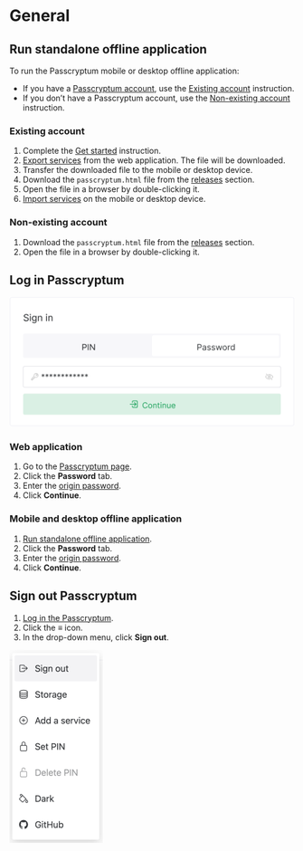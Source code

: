 # General

## Run standalone offline application

To run the Passcryptum mobile or desktop offline application:

* If you have a [Passcryptum account](../overview/glossary.md#passcryptum-account), use the [Existing account](#existing-account) instruction.
* If you don’t have a Passcryptum account, use the [Non-existing account](#non-existing-account) instruction.

### Existing account

1. Complete the [Get started](../overview/get-started.md) instruction.
1. [Export services](storage.md#export-services) from the web application. The file will be downloaded.
1. Transfer the downloaded file to the mobile or desktop device.
1. Download the `passcryptum.html` file from the [releases](https://github.com/nelkor/passcryptum/releases) section.
1. Open the file in a browser by double-clicking it.
1. [Import services](storage.md#import-services) on the mobile or desktop device.

### Non-existing account

1. Download the `passcryptum.html` file from the [releases](https://github.com/nelkor/passcryptum/releases) section.
1. Open the file in a browser by double-clicking it.

## Log in Passcryptum

![The main page. The password tab with the entered origin password](../images/general/sign-in-password.png "The main page. The password tab with the entered origin password")

### Web application

1. Go to the [Passcryptum page](https://passcryptum.com/).
1. Click the <b>Password</b> tab.
1. Enter the [origin password](../overview/glossary.md#origin-password).
1. Click <b>Continue</b>.

### Mobile and desktop offline application

1. [Run standalone offline application](#run-standalone-offline-application).
1. Click the <b>Password</b> tab.
1. Enter the [origin password](../overview/glossary.md#origin-password).
1. Click <b>Continue</b>.

## Sign out Passcryptum

1. [Log in the Passcryptum](#log-in-passcryptum).
1. Click the <b>≡</b> icon.
1. In the drop-down menu, click <b>Sign out</b>.

![The application menu. The Sign out item](../images/general/sign-out-menu-item.png "The application menu. The Sign out item")
